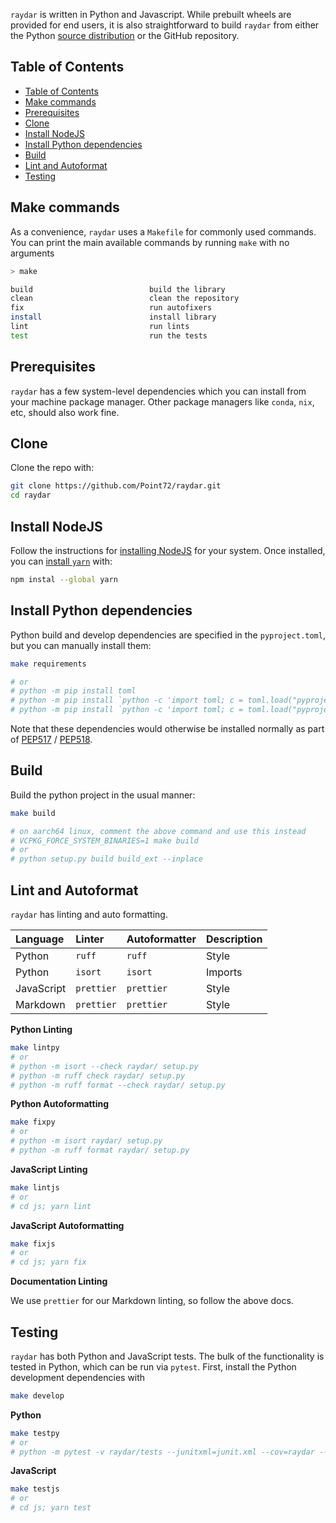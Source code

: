 `raydar` is written in Python and Javascript. While prebuilt wheels are provided for end users, it is also straightforward to build `raydar` from either the Python [source distribution](https://packaging.python.org/en/latest/specifications/source-distribution-format/) or the GitHub repository.

## Table of Contents

- [Table of Contents](#table-of-contents)
- [Make commands](#make-commands)
- [Prerequisites](#prerequisites)
- [Clone](#clone)
- [Install NodeJS](#install-nodejs)
- [Install Python dependencies](#install-python-dependencies)
- [Build](#build)
- [Lint and Autoformat](#lint-and-autoformat)
- [Testing](#testing)

## Make commands

As a convenience, `raydar` uses a `Makefile` for commonly used commands. You can print the main available commands by running `make` with no arguments

```bash
> make

build                          build the library
clean                          clean the repository
fix                            run autofixers
install                        install library
lint                           run lints
test                           run the tests
```

## Prerequisites

`raydar` has a few system-level dependencies which you can install from your machine package manager. Other package managers like `conda`, `nix`, etc, should also work fine.

## Clone

Clone the repo with:

```bash
git clone https://github.com/Point72/raydar.git
cd raydar
```

## Install NodeJS

Follow the instructions for [installing NodeJS](https://nodejs.org/en/download/package-manager/all) for your system. Once installed, you can [install `yarn`](https://classic.yarnpkg.com/lang/en/docs/install/) with:

```bash
npm instal --global yarn
```

## Install Python dependencies

Python build and develop dependencies are specified in the `pyproject.toml`, but you can manually install them:

```bash
make requirements

# or
# python -m pip install toml
# python -m pip install `python -c 'import toml; c = toml.load("pyproject.toml"); print("\n".join(c["build-system"]["requires"]))'`
# python -m pip install `python -c 'import toml; c = toml.load("pyproject.toml"); print("\n".join(c["project"]["optional-dependencies"]["develop"]))'`
```

Note that these dependencies would otherwise be installed normally as part of [PEP517](https://peps.python.org/pep-0517/) / [PEP518](https://peps.python.org/pep-0518/).

## Build

Build the python project in the usual manner:

```bash
make build

# on aarch64 linux, comment the above command and use this instead
# VCPKG_FORCE_SYSTEM_BINARIES=1 make build
# or
# python setup.py build build_ext --inplace
```

## Lint and Autoformat

`raydar` has linting and auto formatting.

| Language   | Linter     | Autoformatter | Description |
| :--------- | :--------- | :------------ | :---------- |
| Python     | `ruff`     | `ruff`        | Style       |
| Python     | `isort`    | `isort`       | Imports     |
| JavaScript | `prettier` | `prettier`    | Style       |
| Markdown   | `prettier` | `prettier`    | Style       |

**Python Linting**

```bash
make lintpy
# or
# python -m isort --check raydar/ setup.py
# python -m ruff check raydar/ setup.py
# python -m ruff format --check raydar/ setup.py
```

**Python Autoformatting**

```bash
make fixpy
# or
# python -m isort raydar/ setup.py
# python -m ruff format raydar/ setup.py
```

**JavaScript Linting**

```bash
make lintjs
# or
# cd js; yarn lint
```

**JavaScript Autoformatting**

```bash
make fixjs
# or
# cd js; yarn fix
```

**Documentation Linting**

We use `prettier` for our Markdown linting, so follow the above docs.

## Testing

`raydar` has both Python and JavaScript tests. The bulk of the functionality is tested in Python, which can be run via `pytest`. First, install the Python development dependencies with

```bash
make develop
```

**Python**

```bash
make testpy
# or
# python -m pytest -v raydar/tests --junitxml=junit.xml --cov=raydar --cov-report=xml:.coverage.xml --cov-branch --cov-fail-under=1 --cov-report term-missing
```

**JavaScript**

```bash
make testjs
# or
# cd js; yarn test
```
